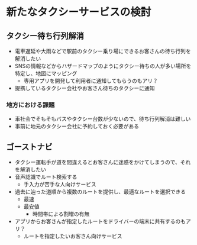 # 新たなタクシーサービスの検討

## タクシー待ち行列解消
- 電車遅延や大雨などで駅前のタクシー乗り場にできるお客さんの待ち行列を解消したい
- SNSの情報などからハザードマップのようにタクシー待ちの人が多い場所を特定し、地図にマッピング
  - 専用アプリを開発して利用者に通知してもらうのもアリ？
- 提携しているタクシー会社やお客さん待ちのタクシーに通知

### 地方における課題
- 車社会でそもそもバスやタクシー台数が少ないので、待ち行列解消は難しい
- 事前に地元のタクシー会社に予約しておく必要がある

## ゴーストナビ
  - タクシー運転手が道を間違えるとお客さんに迷惑をかけてしまうので、それを解消したい
  - 音声認識でルート検索する
    - 手入力が苦手な人向けサービス
  - 過去に辿った道順から複数のルートを提供し、最適なルートを選択できる
    - 最速
    - 最安値
      - 時間帯による割増の有無
  - アプリからお客さんが指定したルートをドライバーの端末に共有するのもアリ？
    - ルートを指定したいお客さん向けサービス